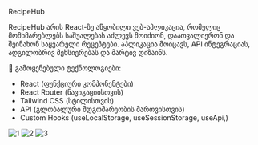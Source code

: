 RecipeHub

RecipeHub არის React-ზე აწყობილი ვებ-აპლიკაცია, რომელიც მომხმარებლებს საშუალებას აძლევს მოიძიონ, დაათვალიერონ და შეინახონ საყვარელი რეცეპტები. აპლიკაცია მოიცავს, API ინტეგრაციას, ადგილობრივ მეხსიერებას და მარტივ დიზაინს.

🔧 გამოყენებული ტექნოლოგიები:
- React (ფუნქციური კომპონენტები)
- React Router (ნავიგაციისთვის)
- Tailwind CSS (სტილისთვის)
- API (გლობალური მდგომარეობის მართვისთვის)
- Custom Hooks (useLocalStorage, useSessionStorage, useApi,)


![1](https://github.com/user-attachments/assets/5c6ed96c-b6e2-4363-b534-43cb91aad93c)
![2](https://github.com/user-attachments/assets/647f61cc-5c38-4b57-a237-29279530f682)
![3](https://github.com/user-attachments/assets/8e652df3-a01e-49ac-aaa7-3a080b09cac9)
